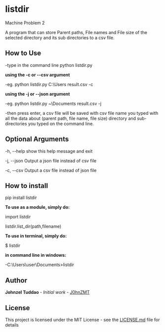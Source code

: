 # listdir
Machine Problem 2

A program that can store Parent paths, File names and File size of the selected directory and its sub directories to a csv file.

## How to Use
-type in the command line python listdir.py <directory path> <csv file name> <command>
  
**using the -c or --csv argument**

-eg. python listdir.py C:\Users result.csv -c

**using the -j or --json argument**

-eg. python listdir.py ~\Documents result.csv -j

-then press enter, a csv file will be saved with csv file name you typed with all the data about (parent path, file name, file size) directory and sub-directories you typed on the command line.

## Optional Arguments

 -h, --help     show this help message and exit

-j, --json     Output a json file instead of csv file

-c, --csv      Output a csv file instead of json file


## How to install

pip install listdir

**To use as a module, simply do:**

import listdir

listdir.list_dir(path,filename)

**To use in terminal, simply do:**

$ listdir <path> <file name>

**in command line in windows:**

-C:\Users\user\Documents\>listdir <path> <file name>


## Author
**Johnzel Tuddao** - *Initial work* - [J0hnZMT](https://github.com/J0hnZMT)

## License
This project is licensed under the MIT License - see the [LICENSE.md](LICENSE.md) file for details

